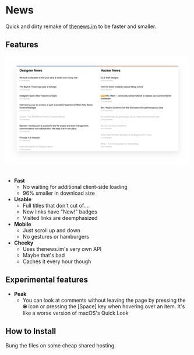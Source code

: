 # News
Quick and dirty remake of [thenews.im](http://thenews.im) to be faster and smaller.

## Features
<div align="center">
  <img src="https://raw.githubusercontent.com/anthonyec/dnhn/master/screenshot.png" alt="Screenshot" width="814">
</div>
<br>

- **Fast**
  + No waiting for additional client-side loading
  + 96% smaller in download size
- **Usable**
  + Full titles that don't cut of.... 
  + New links have "New!" badges 
  + Visited links are deemphasized
- **Mobile**
  + Just scroll up and down
  + No gestures or hamburgers
- **Cheeky**
  + Uses thenews.im's very own API
  + Maybe that's bad
  + Caches it every hour though

## Experimental features
- **Peak**
  + You can look at comments without leaving the page by pressing the **⦿** icon or pressing the [Space] key when hovering over an item. It's like a worse version of macOS's Quick Look

## How to Install
Bung the files on some cheap shared hosting.
